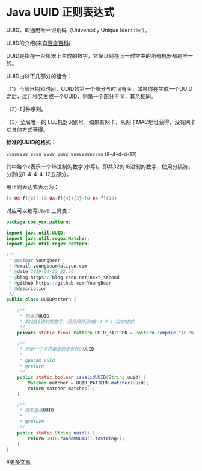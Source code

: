 # Java UUID 正则表达式

UUID，即通用唯一识别码（Universally Unique Identifier）。

UUID的介绍(来自[百度百科](<https://baike.baidu.com/item/UUID/5921266?fr=aladdin>))

UUID是指在一台机器上生成的数字，它保证对在同一时空中的所有机器都是唯一的。

UUID由以下几部分的组合：

（1）当前日期和时间，UUID的第一个部分与时间有关，如果你在生成一个UUID之后，过几秒又生成一个UUID，则第一个部分不同，其余相同。

（2）时钟序列。

（3）全局唯一的IEEE机器识别号，如果有网卡，从网卡MAC地址获得，没有网卡以其他方式获得。

**标准的UUID的格式：**

`xxxxxxxx-xxxx-xxxx-xxxx-xxxxxxxxxxxx` (8-4-4-4-12)

其中每个x表示一个16进制的数字(小写)。即共32的16进制的数字，使用分隔符，分割成8-4-4-4-12五部分。

用正则表达式表示为：

```java
[0-9a-f]{8}(-[0-9a-f]{4}){3}-[0-9a-f]{12}
```

对应可以编写Java 工具类：

```java
package com.ysx.pattern;

import java.util.UUID;
import java.util.regex.Matcher;
import java.util.regex.Pattern;

/**
 * @author youngbear
 * @email youngbear@aliyun.com
 * @date 2019-04-23 22:50
 * @blog https://blog.csdn.net/next_second
 * @github https://github.com/YoungBear
 * @description
 */
public class UUIDPattern {

    /**
     * 标准的UUID
     * 32位16进制的数字，用分隔符分成8-4-4-4-12的格式
     */
    private static final Pattern UUID_PATTERN = Pattern.compile("[0-9a-f]{8}(-[0-9a-f]{4}){3}-[0-9a-f]{12}");

    /**
     * 判断一个字符串是否是有效的UUID
     *
     * @param uuid
     * @return
     */
    public static boolean isValidUUID(String uuid) {
        Matcher matcher = UUID_PATTERN.matcher(uuid);
        return matcher.matches();
    }

    /**
     * 随机生成UUID
     *
     * @return
     */
    public static String uuid() {
        return UUID.randomUUID().toString();
    }
}
```



#[更多文章](https://github.com/YoungBear/MyBlog/blob/master/README.md)